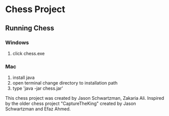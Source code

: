 # Chess Project

## Running Chess

### Windows 

1. click chess.exe

### Mac

1. install java
2. open terminal change directory to installation path
3. type 'java -jar chess.jar'

This chess project was created by Jason Schwartzman, Zakaria Ali. Inspired by the older chess project "CaptureTheKing" created by Jason Schwartzman and Efaz Ahmed.
